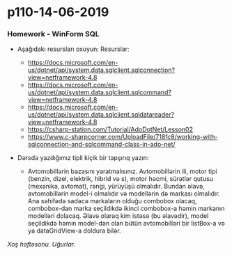 # p110-14-06-2019

### Homework - WinForm SQL
- Aşağıdakı resursları oxuyun:
  Resurslar:
  - https://docs.microsoft.com/en-us/dotnet/api/system.data.sqlclient.sqlconnection?view=netframework-4.8
  - https://docs.microsoft.com/en-us/dotnet/api/system.data.sqlclient.sqlcommand?view=netframework-4.8
  - https://docs.microsoft.com/en-us/dotnet/api/system.data.sqlclient.sqldatareader?view=netframework-4.8
  - https://csharp-station.com/Tutorial/AdoDotNet/Lesson02
  - https://www.c-sharpcorner.com/UploadFile/718fc8/working-with-sqlconnection-and-sqlcommand-class-in-ado-net/
  
- Dərsdə yazdığımız tipli kiçik bir tapşırıq yazın:
  - Avtomobillərin bazasını yaratmalısınız. Avtomobillərin ili, motor tipi (benzin, dizel, elektrik, hibrid və s), motor həcmi, sürətlər qutusu (mexanika, avtomat), rəngi, yürüyüşü olmalıdır. Bundan əlavə, avtomobillərin model-i olmalıdır və modellərin də markası olmalıdır. Ana səhifədə sadəcə markaların olduğu combobox olacaq, combobox-dan marka seçildikdə ikinci combobox-a həmin markanın modelləri dolacaq. Əlavə olaraq kim istəsə (bu əlavədir), model seçildikdə həmin model-dən olan bütün avtomobilləri bir listBox-a və ya dataGridView-a doldura bilər.
  
*Xoş həftəsonu. Uğurlar.*
